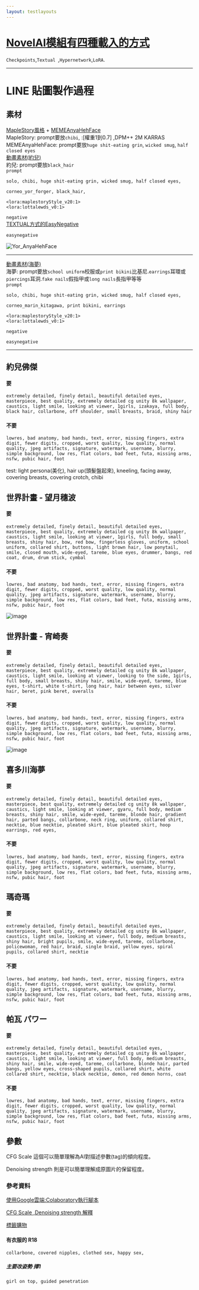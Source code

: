 ```yaml
---
layout: testlayouts
---
```

# [NovelAI模組有四種載入的方式](https://github.com/civitai/civitai/wiki/How-to-use-models#textual-inversions)  
`Checkpoints`,`Textual `,`Hypernetwork`,`LoRA`.  

------------------------------------------------------------------------------------------------------------------------------------------

# LINE 貼圖製作過程
## 素材
[MapleStory風格](https://civitai.com/models/14313) + [MEMEAnyaHehFace](https://civitai.com/models/4391/lottalewds-anyahehface)  
MapleStory: prompt要放`chibi`, :[權重1到0.7] ,DPM++ 2M KARRAS  
MEMEAnyaHehFace: prompt要放`huge shit-eating grin`, `wicked smug`, `half closed eyes`  
[動畫素材(約兒)](https://civitai.com/models/5417/yor-forger-innocent-housewife-version-ti-embedding-by-corneo)  
約兒: prompt要放`black_hair`  
`prompt`
```
solo, chibi, huge shit-eating grin, wicked smug, half closed eyes,

corneo_yor_forger, black_hair,

<lora:maplestoryStyle_v20:1>
<lora:lottalewds_v0:1>
```
`negative`  
[TEXTUAL方式的EasyNegative](https://civitai.com/models/7808/easynegative)
```
easynegative
```
![Yor_AnyaHehFace](https://user-images.githubusercontent.com/26459046/224319634-c11bcf98-e94b-48ca-9bf5-e17d0e2d07c2.png)  

------------------------------------------------------------------------------------------------------------------------------------------

[動畫素材(海夢)](https://civitai.com/models/5251/corneos-marin-kitagawa-ti-embedding)  
海夢: prompt要放`school uniform`校服或`print bikini`比基尼.`earrings`耳環或`piercings`耳洞.`fake nails`假指甲或`long nails`長指甲等等  
`prompt`  
```
solo, chibi, huge shit-eating grin, wicked smug, half closed eyes,

corneo_marin_kitagawa, print bikini, earrings

<lora:maplestoryStyle_v20:1>
<lora:lottalewds_v0:1>
```
`negative`  
```
easynegative
```

------------------------------------------------------------------------------------------------------------------------------------------

## 約兒佛傑
#### 要
```
extremely detailed, finely detail, beautiful detailed eyes, masterpiece, best quality, extremely detailed cg unity 8k wallpaper, caustics, light smile, looking at viewer, 1girls, izakaya, full body, black hair, collarbone, off shoulder, small breasts, braid, shiny hair

```
#### 不要
```
lowres, bad anatomy, bad hands, text, error, missing fingers, extra digit, fewer digits, cropped, worst quality, low quality, normal quality, jpeg artifacts, signature, watermark, username, blurry, simple background, low res, flat colors, bad feet, futa, missing arms, nsfw, pubic hair, foot
```
test: light persona(美化), hair up(頭髮盤起來),
kneeling, facing away,
covering breasts, covering crotch,
chibi

## 世界計畫 - 望月穗波
#### 要
```
extremely detailed, finely detail, beautiful detailed eyes, masterpiece, best quality, extremely detailed cg unity 8k wallpaper, caustics, light smile, looking at viewer, 1girls, full body, small breasts, shiny hair, bow, red bow, fingerless gloves, uniform, school uniform, collared shirt, buttons, light brown hair, low ponytail, smile, closed mouth, wide-eyed, tareme, blue eyes, drummer, bangs, red coat, drum, drum stick, cymbal
```
#### 不要
```
lowres, bad anatomy, bad hands, text, error, missing fingers, extra digit, fewer digits, cropped, worst quality, low quality, normal quality, jpeg artifacts, signature, watermark, username, blurry, simple background, low res, flat colors, bad feet, futa, missing arms, nsfw, pubic hair, foot
```
![image](https://user-images.githubusercontent.com/26459046/199923282-173679e2-43f7-4f60-875b-2b6310f5d886.png)

## 世界計畫 - 宵崎奏
#### 要
```
extremely detailed, finely detail, beautiful detailed eyes, masterpiece, best quality, extremely detailed cg unity 8k wallpaper, caustics, light smile, looking at viewer, looking to the side, 1girls, full body, small breasts, shiny hair, smile, wide-eyed, tareme, blue eyes, t-shirt, white t-shirt, long hair, hair between eyes, silver hair, beret, pink beret, overalls
```
#### 不要
```
lowres, bad anatomy, bad hands, text, error, missing fingers, extra digit, fewer digits, cropped, worst quality, low quality, normal quality, jpeg artifacts, signature, watermark, username, blurry, simple background, low res, flat colors, bad feet, futa, missing arms, nsfw, pubic hair, foot
```
![image](https://user-images.githubusercontent.com/26459046/199928089-5b193c34-17f4-47da-84ee-2c27e1cf6b6a.png)

## 喜多川海夢
#### 要
```
extremely detailed, finely detail, beautiful detailed eyes, masterpiece, best quality, extremely detailed cg unity 8k wallpaper, caustics, light smile, looking at viewer, gyaru, full body, medium breasts, shiny hair, smile, wide-eyed, tareme, blonde hair, gradient hair, parted bangs, collarbone, neck ring, uniform, collared shirt, necktie, blue necktie, pleated skirt, blue pleated skirt, hoop earrings, red eyes,
```
#### 不要
```
lowres, bad anatomy, bad hands, text, error, missing fingers, extra digit, fewer digits, cropped, worst quality, low quality, normal quality, jpeg artifacts, signature, watermark, username, blurry, simple background, low res, flat colors, bad feet, futa, missing arms, nsfw, pubic hair, foot
```

## 瑪奇瑪
#### 要
```
extremely detailed, finely detail, beautiful detailed eyes, masterpiece, best quality, extremely detailed cg unity 8k wallpaper, caustics, light smile, looking at viewer, full body, medium breasts, shiny hair, bright pupils, smile, wide-eyed, tareme, collarbone, policewoman, red hair, braid, single braid, yellow eyes, spiral pupils, collared shirt, necktie
```
#### 不要
```
lowres, bad anatomy, bad hands, text, error, missing fingers, extra digit, fewer digits, cropped, worst quality, low quality, normal quality, jpeg artifacts, signature, watermark, username, blurry, simple background, low res, flat colors, bad feet, futa, missing arms, nsfw, pubic hair, foot
```

## 帕瓦 パワー
#### 要
```
extremely detailed, finely detail, beautiful detailed eyes, masterpiece, best quality, extremely detailed cg unity 8k wallpaper, caustics, light smile, looking at viewer, full body, medium breasts, shiny hair, smile, wide-eyed, tareme, collarbone, blonde hair, parted bangs, yellow eyes, cross-shaped pupils, collared shirt, white collared shirt, necktie, black necktie, demon, red demon horns, coat
```
#### 不要
```
lowres, bad anatomy, bad hands, text, error, missing fingers, extra digit, fewer digits, cropped, worst quality, low quality, normal quality, jpeg artifacts, signature, watermark, username, blurry, simple background, low res, flat colors, bad feet, futa, missing arms, nsfw, pubic hair, foot
```

## 參數
CFG Scale 這個可以簡單理解為AI對描述參數(tag)的傾向程度。

Denoising strength 則是可以簡單理解成原圖片的保留程度。

### 參考資料

[使用Google雲端:Colaboratory執行腳本](https://drive.google.com/file/d/1UONVm5mrhwZjT84Waw5MWCrCsGl9wUgw/view?usp=sharing)

[CFG Scale ,Denoising strength 解釋](https://zhuanlan.zhihu.com/p/574063064)

[標籤購物](https://tags.novelai.dev/)


#### 有衣服的 R18
```
collarbone, covered nipples, clothed sex, happy sex,
```

##### 主要改姿勢 擇1
```
girl on top, guided penetration
```
